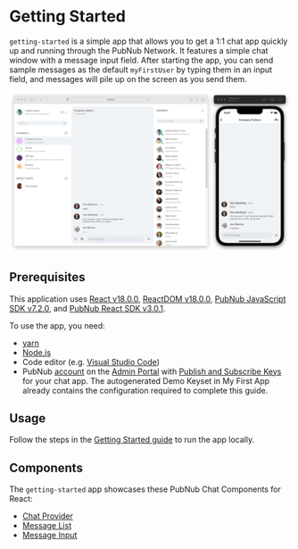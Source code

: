 # Getting Started

`getting-started` is a simple app that allows you to get a 1:1 chat app quickly up and running through the PubNub Network. It features a simple chat window with a message input field. After starting the app, you can send sample messages as the default `myFirstUser` by typing them in an input field, and messages will pile up on the screen as you send them.

![Getting Started app for React](screenshot.png)

## Prerequisites

This application uses [React v18.0.0](https://www.npmjs.com/package/react/v/18.0.0), [ReactDOM v18.0.0](https://www.npmjs.com/package/react-dom), [PubNub JavaScript SDK v7.2.0](https://www.pubnub.com/docs/sdks/javascript/), and [PubNub React SDK v3.0.1](https://www.pubnub.com/docs/chat/react/setup).

To use the app, you need:

- [yarn](https://classic.yarnpkg.com/en/docs/install)
- [Node.js](https://nodejs.org/en/download/)
- Code editor (e.g. [Visual Studio Code](https://code.visualstudio.com/download))
- PubNub [account](https://www.pubnub.com/docs/setup/account-setup) on the [Admin Portal](https://admin.pubnub.com/) with [Publish and Subscribe Keys](https://www.pubnub.com/docs/basics/initialize-pubnub) for your chat app. The autogenerated Demo Keyset in My First App already contains the configuration required to complete this guide.

## Usage

Follow the steps in the [Getting Started guide](https://www.pubnub.com/docs/chat/components/react) to run the app locally.

## Components

The `getting-started` app showcases these PubNub Chat Components for React:

- [Chat Provider](https://www.pubnub.com/docs/chat/components/react/chat-provider)
- [Message List](https://www.pubnub.com/docs/chat/components/react/ui-components/message-list)
- [Message Input](https://www.pubnub.com/docs/chat/components/react/ui-components/message-input)
